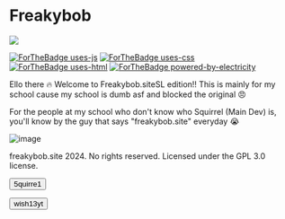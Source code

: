 # Freakybob
<img src="images/fbanner.png">
<br>

[![ForTheBadge uses-js](http://ForTheBadge.com/images/badges/uses-js.svg)](http://ForTheBadge.com)
[![ForTheBadge uses-css](http://ForTheBadge.com/images/badges/uses-css.svg)](http://ForTheBadge.com)
[![ForTheBadge uses-html](http://ForTheBadge.com/images/badges/uses-html.svg)](http://ForTheBadge.com)
[![ForTheBadge powered-by-electricity](http://ForTheBadge.com/images/badges/powered-by-electricity.svg)](http://ForTheBadge.com)
<br>

Ello there 🔥 Welcome to Freakybob.siteSL edition!! This is mainly for my school cause my school is dumb asf and blocked the original 😠

For the people at my school who don't know who Squirrel (Main Dev) is, you'll know by the guy that says "freakybob.site" everyday :sob:

![image](https://github.com/user-attachments/assets/d06cb7e7-e2fb-4704-8cfe-6e835320649c)

freakybob.site 2024. No rights reserved. Licensed under the GPL 3.0 license.

<a href="https://github.com/5quirre1"><button>5quirre1</button>

<a href="https://github.com/wish13yt"><button>wish13yt</button>
